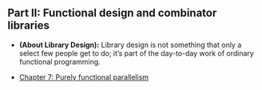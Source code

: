 ## Part II: Functional design and combinator libraries

* **(About Library Design):** Library design is not something that only a select few people get to do; it’s part of the day-to-day work of ordinary functional programming.

* [Chapter 7: Purely functional parallelism](https://github.com/miguel-vila/fp-in-scala/blob/master/apuntes/chapter7.md)
